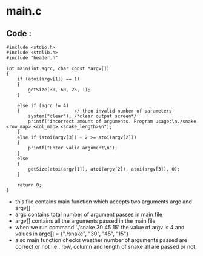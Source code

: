 # main.c

## Code :

    #include <stdio.h>
    #include <stdlib.h>
    #include "header.h"

    int main(int agrc, char const *argv[])
    {
        if (atoi(argv[1]) == 1)
        {
            getSize(30, 60, 25, 1);
        }

        else if (agrc != 4)
        {                    // then invalid number of parameters
            system("clear"); /*clear output screen*/
            printf("incorrect amount of arguments. Program usage:\n./snake <row_map> <col_map> <snake_length>\n");
        }
        else if (atoi(argv[3]) + 2 >= atoi(argv[2]))
        {
            printf("Enter valid argument\n");
        }
        else
        {
            getSize(atoi(argv[1]), atoi(argv[2]), atoi(argv[3]), 0);
        }

        return 0;
    }

* this file contains main function which accepts two arguments argc and argv[]
* argc contains total number of argument passes in main file 
* argv[] contains all the arguments passed in the main file
* when we run command './snake 30 45 15' the value of argv is 4 and values in argc[] = {"./snake", "30", "45", "15"}
* also main function checks weather number of arguments passed are correct or not i.e., row, column and length of snake all are passed or not.
